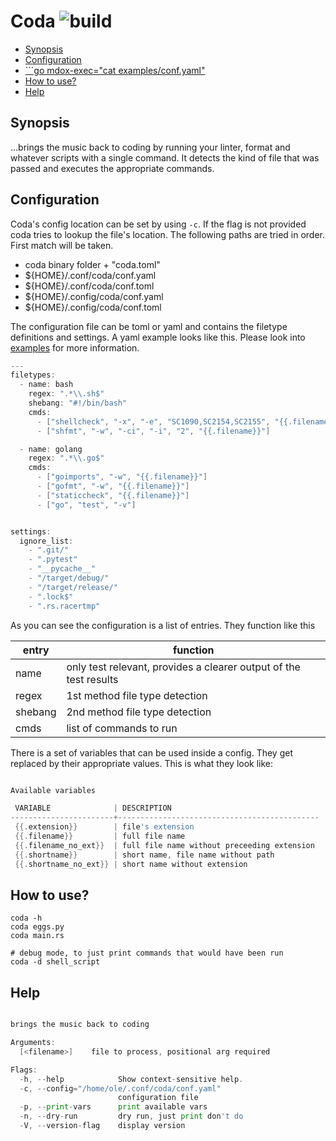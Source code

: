 # Coda ![build](https://github.com/triole/coda/actions/workflows/build.yaml/badge.svg)

<!-- toc -->

- [Synopsis](#synopsis)
- [Configuration](#configuration)
- [```go mdox-exec=&quot;cat examples/conf.yaml&quot;](#go-mdox-execcat-examplesconfyaml)
- [How to use?](#how-to-use)
- [Help](#help)

<!-- /toc -->

## Synopsis

...brings the music back to coding by running your linter, format and whatever scripts with a single command. It detects the kind of file that was passed and executes the appropriate commands.

## Configuration

Coda's config location can be set by using `-c`. If the flag is not provided coda tries to lookup the file's location. The following paths are tried in order. First match will be taken.

- coda binary folder + "coda.toml"
- ${HOME}/.conf/coda/conf.yaml
- ${HOME}/.conf/coda/conf.toml
- ${HOME}/.config/coda/conf.yaml
- ${HOME}/.config/coda/conf.toml

The configuration file can be toml or yaml and contains the filetype definitions and settings. A yaml example looks like this. Please look into [examples](https://github.com/triole/coda/blob/master/examples) for more information.

```go mdox-exec="cat examples/conf.yaml"
---
filetypes:
  - name: bash
    regex: ".*\\.sh$"
    shebang: "#!/bin/bash"
    cmds:
      - ["shellcheck", "-x", "-e", "SC1090,SC2154,SC2155", "{{.filename}}"]
      - ["shfmt", "-w", "-ci", "-i", "2", "{{.filename}}"]

  - name: golang
    regex: ".*\\.go$"
    cmds:
      - ["goimports", "-w", "{{.filename}}"]
      - ["gofmt", "-w", "{{.filename}}"]
      - ["staticcheck", "{{.filename}}"]
      - ["go", "test", "-v"]


settings:
  ignore_list:
    - ".git/"
    - ".pytest"
    - "__pycache__"
    - "/target/debug/"
    - "/target/release/"
    - ".lock$"
    - ".rs.racertmp"
```

As you can see the configuration is a list of entries. They function like this

| entry   | function                                                          |
|---------|-------------------------------------------------------------------|
| name    | only test relevant, provides a clearer output of the test results |
| regex   | 1st method file type detection                                    |
| shebang | 2nd method file type detection                                    |
| cmds    | list of commands to run                                           |

There is a set of variables that can be used inside a config. They get replaced by their appropriate values. This is what they look like:

```go mdox-exec="r -p"

Available variables

 VARIABLE              | DESCRIPTION                                 
-----------------------+---------------------------------------------
 {{.extension}}        | file's extension                            
 {{.filename}}         | full file name                              
 {{.filename_no_ext}}  | full file name without preceeding extension 
 {{.shortname}}        | short name, file name without path          
 {{.shortname_no_ext}} | short name without extension                

```

## How to use?

```shell
coda -h
coda eggs.py
coda main.rs

# debug mode, to just print commands that would have been run
coda -d shell_script
```

## Help

```go mdox-exec="r -h"

brings the music back to coding

Arguments:
  [<filename>]    file to process, positional arg required

Flags:
  -h, --help            Show context-sensitive help.
  -c, --config="/home/ole/.conf/coda/conf.yaml"
                        configuration file
  -p, --print-vars      print available vars
  -n, --dry-run         dry run, just print don't do
  -V, --version-flag    display version
```

